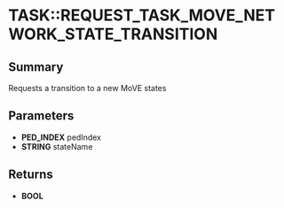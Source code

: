 # TASK::REQUEST_TASK_MOVE_NETWORK_STATE_TRANSITION

## Summary
Requests a transition to a new MoVE states

## Parameters
* **PED_INDEX** pedIndex
* **STRING** stateName

## Returns
* **BOOL**